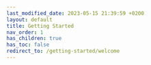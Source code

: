 ```yaml
---
last_modified_date: 2023-05-15 21:39:59 +0200
layout: default
title: Getting Started
nav_order: 1
has_children: true
has_toc: false
redirect_to: /getting-started/welcome
---
```

